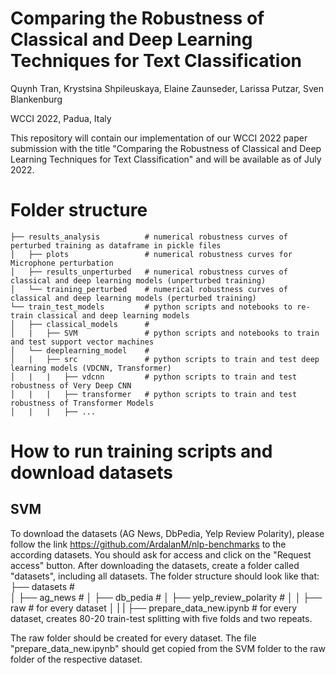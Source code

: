 # Comparing the Robustness of Classical and Deep Learning Techniques for Text Classification
Quynh Tran, Krystsina Shpileuskaya, Elaine Zaunseder, Larissa Putzar, Sven Blankenburg

WCCI 2022, Padua, Italy

This repository will contain our implementation of our WCCI 2022 paper submission with the
title "Comparing the Robustness of Classical and Deep Learning Techniques for Text Classification" and will be available as of July 2022.


# Folder structure

    ├── results_analysis          # numerical robustness curves of perturbed training as dataframe in pickle files
    │   ├── plots                 # numerical robustness curves for Microphone perturbation
    │   ├── results_unperturbed   # numerical robustness curves of classical and deep learning models (unperturbed training)
    │   └── training_perturbed    # numerical robustness curves of classical and deep learning models (perturbed training)
    └── train_test_models         # python scripts and notebooks to re-train classical and deep learning models 
    │   ├── classical_models      # 
    │   |   ├── SVM               # python scripts and notebooks to train and test support vector machines 
    │   └── deeplearning_model    # 
    │   |   ├── src               # python scripts to train and test deep learning models (VDCNN, Transformer) 
    │   |   |   ├── vdcnn         # python scripts to train and test robustness of Very Deep CNN  
    │   |   |   ├── transformer   # python scripts to train and test robustness of Transformer Models
    │   |   |   ├── ...
    
# How to run training scripts and download datasets
## SVM
To download the datasets (AG News, DbPedia, Yelp Review Polarity), please follow the link https://github.com/ArdalanM/nlp-benchmarks to the according datasets. 
You should ask for access and click on the "Request access" button. 
After downloading the datasets, create a folder called "datasets", including all datasets. The folder structure should look like that: 
    ├── datasets                            #   
    │   ├── ag_news                         #
    │   ├── db_pedia                        #
    │   ├── yelp_review_polarity            #
    │   │   ├── raw                         # for every dataset
    │   |   |   ├── prepare_data_new.ipynb  # for every dataset, creates 80-20 train-test splitting with five folds and two repeats. 

The raw folder should be created for every dataset.
The file "prepare_data_new.ipynb" should get copied from the SVM folder to the raw folder of the respective dataset. 

    
